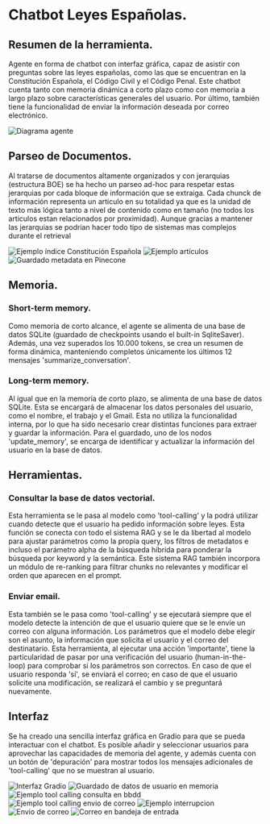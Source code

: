 # Chatbot Leyes Españolas.

## Resumen de la herramienta.
Agente en forma de chatbot con interfaz gráfica, capaz de asistir con preguntas sobre las leyes españolas, como las que se encuentran en la Constitución Española, el Código Civil y el Código Penal. Este chatbot cuenta tanto con memoria dinámica a corto plazo como con memoria a largo plazo sobre características generales del usuario. Por último, también tiene la funcionalidad de enviar la información deseada por correo electrónico.

![Diagrama agente](chatbot/data/chatbot_images/diagrama.png)

## Parseo de Documentos.
Al tratarse de documentos altamente organizados y con jerarquias (estructura BOE) se ha hecho un parseo ad-hoc para respetar estas jerarquias por cada bloque de información que se extraiga. Cada chunck de información representa un articulo en su totalidad ya que es la unidad de texto más lógica tanto a nivel de contenido como en tamaño (no todos los articulos estan relacionados por proximidad). Aunque gracias a mantener las jerarquias se podrian hacer todo tipo de sistemas mas complejos durante el retrieval

![Ejemplo índice Constitución Española](chatbot/data/chatbot_images/indice.png)
![Ejemplo artículos](chatbot/data/chatbot_images/ejemplo_boe.png)
![Guardado metadata en Pinecone](chatbot/data/chatbot_images/chunk_en_pinecone.png)

## Memoria.
### Short-term memory.
Como memoria de corto alcance, el agente se alimenta de una base de datos SQLite (guardado de checkpoints usando el built-in SqliteSaver). Además, una vez superados los 10.000 tokens, se crea un resumen de forma dinámica, manteniendo completos únicamente los últimos 12 mensajes 'summarize_conversation'.
### Long-term memory.
Al igual que en la memoria de corto plazo, se alimenta de una base de datos SQLite. Esta se encargará de almacenar los datos personales del usuario, como el nombre, el trabajo y el Gmail. Esta no utiliza la funcionalidad interna, por lo que ha sido necesario crear distintas funciones para extraer y guardar la información. Para el guardado, uno de los nodos 'update_memory', se encarga de identificar y actualizar la información del usuario en la base de datos.

## Herramientas.
### Consultar la base de datos vectorial.
Esta herramienta se le pasa al modelo como 'tool-calling' y la podrá utilizar cuando detecte que el usuario ha pedido información sobre leyes. Esta función se conecta con todo el sistema RAG y se le da libertad al modelo para ajustar parámetros como la propia query, los filtros de metadatos e incluso el parámetro alpha de la búsqueda híbrida para ponderar la búsqueda por keyword y la semántica. Este sistema RAG también incorpora un módulo de re-ranking para filtrar chunks no relevantes y modificar el orden que aparecen en el prompt. 
### Enviar email. 
Esta también se le pasa como 'tool-calling' y se ejecutará siempre que el modelo detecte la intención de que el usuario quiere que se le envíe un correo con alguna información. Los parámetros que el modelo debe elegir son el asunto, la información que solicita el usuario y el correo del destinatario.
Esta herramienta, al ejecutar una acción 'importante', tiene la particularidad de pasar por una verificación del usuario (human-in-the-loop) para comprobar si los parámetros son correctos. En caso de que el usuario responda 'sí', se enviará el correo; en caso de que el usuario solicite una modificación, se realizará el cambio y se preguntará nuevamente.

## Interfaz
Se ha creado una sencilla interfaz gráfica en Gradio para que se pueda interactuar con el chatbot. Es posible añadir y seleccionar usuarios para aprovechar las capacidades de memoria del agente, y además cuenta con un botón de 'depuración' para mostrar todos los mensajes adicionales de 'tool-calling' que no se muestran al usuario.

![Interfaz Gradio](chatbot/data/chatbot_images/interfaz_chatbot.png)
![Guardado de datos de usuario en memoria](chatbot/data/chatbot_images/interfaz_guardado_long_term.png)
![Ejemplo tool calling consulta en bbdd](chatbot/data/chatbot_images/interfaz_tool_calling_1.png)
![Ejemplo tool calling envio de correo](chatbot/data/chatbot_images/interfaz_tool_calling_2.png)
![Ejemplo interrupcion](chatbot/data/chatbot_images/interrupcion.png)
![Envio de correo](chatbot/data/chatbot_images/envio_correo.png)
![Correo en bandeja de entrada](chatbot/data/chatbot_images/correo.png)
